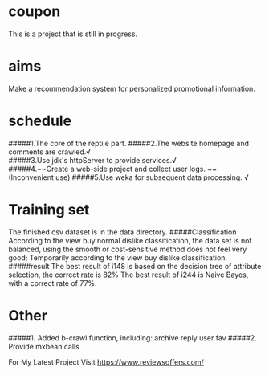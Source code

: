 # coupon
This is a project that is still in progress.

# aims
Make a recommendation system for personalized promotional information.

# schedule
#####1.The core of the reptile part. 
#####2.The website homepage and comments are crawled.√  
#####3.Use jdk's httpServer to provide services.√  
#####4.~~Create a web-side project and collect user logs. ~~ (Inconvenient use)
#####5.Use weka for subsequent data processing. √  


# Training set
The finished csv dataset is in the data directory.
#####Classification
According to the view buy normal dislike classification, the data set is not balanced, using the smooth or cost-sensitive method does not feel very good;
Temporarily according to the view buy dislike classification.
#####result
The best result of i148 is based on the decision tree of attribute selection, the correct rate is 82%
The best result of i244 is Naive Bayes, with a correct rate of 77%.

# Other
#####1. Added b-crawl function, including: archive reply user fav
#####2. Provide mxbean calls

For My Latest Project Visit https://www.reviewsoffers.com/
